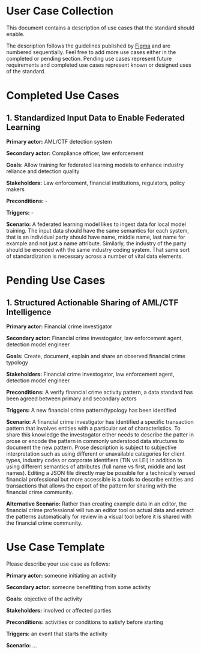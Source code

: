 # User Case Collection
This document contains a description of use cases that the standard should 
enable.

The description follows the guidelines published by [Figma](https://www.figma.com/resource-library/what-is-a-use-case/) and are numbered 
sequentially. Feel free to add more use cases either in the completed or pending
section. Pending use cases represent future requirements and completed use cases
represent known or designed uses of the standard.

# Completed Use Cases
## 1. Standardized Input Data to Enable Federated Learning

<b>Primary actor:</b> AML/CTF detection system

<b>Secondary actor:</b> Compliance officer, law enforcement

<b>Goals:</b> Allow training for federated learning models to enhance industry reliance and detection quality

<b>Stakeholders:</b> Law enforcement, financial institutions, regulators, policy makers

<b>Preconditions:</b> -

<b>Triggers:</b> -

<b>Scenario:</b> A federated learning model likes to ingest data for local model training.
The input data should have the same semantics for each system, that is an individual party should have 
name, middle name, last name for example and not just a name attribute. Similarly, the industry
of the party should be encoded with the same industry coding system. That same sort of
standardization is necessary across a number of vital data elements.

# Pending Use Cases
## 1. Structured Actionable Sharing of AML/CTF Intelligence
<b>Primary actor:</b> Financial crime investigator

<b>Secondary actor:</b> Financial crime investogator, law enforcement agent, detection model engineer

<b>Goals:</b> Create, document, explain and share an observed financial crime typology

<b>Stakeholders:</b> Financial crime investogator, law enforcement agent, detection model engineer

<b>Preconditions:</b> A verify financial crime activity pattern, a data standard has been agreed between primary and secondary actors

<b>Triggers:</b> A new financial crime pattern/typology has been identified

<b>Scenario:</b> A financial crime investigator has identified a specific transaction pattern that involves entities
with a particular set of characteristics. To share this knowledge the investogator either needs to describe the 
patter in prose or encode the pattern in commonly understood data structures to document the new pattern.
Prose description is subject to subjective interpretation such as using different or unavailable categories for
client types, industry codes or corporate identifiers (TIN vs LEI) in addition to using different semantics of attributes
(full name vs first, middle and last names). Editing a JSON file directly may be possible for a technically versed
financial professional but more accessible is a tools to describe entities and transactions that allows the export of the
pattern for sharing with the financial crime community. 

<b>Alternative Scenario:</b> Rather than creating example data in an editor, the financial crime professional
will run an editor tool on actual data and extract the patterns automatically for review in a visual tool before
it is shared with the financial crime community.

# Use Case Template
Please describe your use case as follows:

<b>Primary actor:</b> someone initiating an activity

<b>Secondary actor:</b> someone benefitting from some activity

<b>Goals:</b> objective of the activity

<b>Stakeholders:</b> involved or affected parties

<b>Preconditions:</b> activities or conditions to satisfy before starting

<b>Triggers:</b> an event that starts the activity

<b>Scenario:</b> ...
